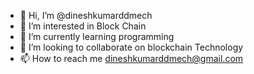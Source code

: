 - 👋 Hi, I’m @dineshkumarddmech
- 👀 I’m interested in Block Chain
- 🌱 I’m currently learning programming
- 💞️ I’m looking to collaborate on blockchain Technology 
- 📫 How to reach me dineshkumarddmech@gmail.com

<!---
dineshkumarddmech/dineshkumarddmech is a ✨ special ✨ repository because its `README.md` (this file) appears on your GitHub profile.
You can click the Preview link to take a look at your changes.
--->
